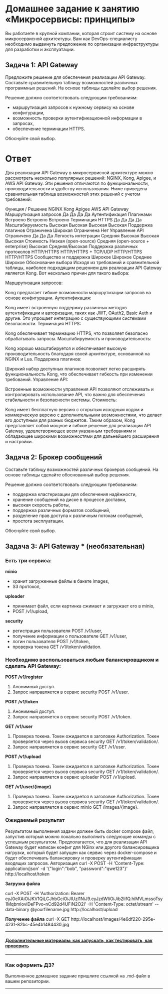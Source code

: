 
# Домашнее задание к занятию «Микросервисы: принципы»

Вы работаете в крупной компании, которая строит систему на основе микросервисной архитектуры.
Вам как DevOps-специалисту необходимо выдвинуть предложение по организации инфраструктуры для разработки и эксплуатации.

## Задача 1: API Gateway 

Предложите решение для обеспечения реализации API Gateway. Составьте сравнительную таблицу возможностей различных программных решений. На основе таблицы сделайте выбор решения.

Решение должно соответствовать следующим требованиям:
- маршрутизация запросов к нужному сервису на основе конфигурации,
- возможность проверки аутентификационной информации в запросах,
- обеспечение терминации HTTPS.

Обоснуйте свой выбор.

# Ответ

Для реализации API Gateway в микросервисной архитектуре можно рассмотреть несколько популярных решений: NGINX, Kong, Apigee, и AWS API Gateway. Эти решения отличаются по функциональности, производительности и удобству использования. Ниже приведена сравнительная таблица возможностей этих решений с учетом требований:

Функция / Решение	NGINX	Kong	Apigee	AWS API Gateway
Маршрутизация запросов	Да	Да	Да	Да
Аутентификация	Плагинами	Встроено	Встроено	Встроено
Терминация HTTPS	Да	Да	Да	Да
Масштабируемость	Высокая	Высокая	Высокая	Высокая
Поддержка плагинов	Ограничена	Широкая	Ограничена	Нет
Управление API	Ограничено	Да	Да	Да
Легкость интеграции	Средняя	Высокая	Высокая	Высокая
Стоимость	Низкая (open-source)	Средняя (open-source + enterprise)	Высокая	Средняя/Высокая
Поддержка различных протоколов	HTTP/HTTPS	HTTP/HTTPS + TCP/UDP	HTTP/HTTPS	HTTP/HTTPS
Сообщество и поддержка	Широкое	Широкое	Среднее	Широкое
Обоснование выбора
Исходя из требований и сравнительной таблицы, наиболее подходящим решением для реализации API Gateway является Kong. Вот несколько причин для такого выбора:

Маршрутизация запросов:

Kong предлагает гибкие возможности маршрутизации запросов на основе конфигурации.
Аутентификация:

Kong имеет встроенную поддержку различных методов аутентификации и авторизации, таких как JWT, OAuth2, Basic Auth и другие. Это упрощает интеграцию с существующими системами безопасности.
Терминация HTTPS:

Kong обеспечивает терминацию HTTPS, что позволяет безопасно обрабатывать запросы.
Масштабируемость и производительность:

Kong хорошо масштабируется и обеспечивает высокую производительность благодаря своей архитектуре, основанной на NGINX и Lua.
Поддержка плагинов:

Широкий набор доступных плагинов позволяет легко расширять функциональность Kong, что обеспечивает гибкость при изменении требований.
Управление API:

Встроенные возможности управления API позволяют отслеживать и контролировать использование API, что важно для обеспечения стабильности и безопасности системы.
Стоимость:

Kong имеет бесплатную версию с открытым исходным кодом и коммерческую версию с дополнительными возможностями, что делает его доступным для разных бюджетов.
Таким образом, Kong представляет собой мощное и гибкое решение для реализации API Gateway, удовлетворяющее всем указанным требованиям и обладающее широкими возможностями для дальнейшего расширения и настройки.

## Задача 2: Брокер сообщений

Составьте таблицу возможностей различных брокеров сообщений. На основе таблицы сделайте обоснованный выбор решения.

Решение должно соответствовать следующим требованиям:
- поддержка кластеризации для обеспечения надёжности,
- хранение сообщений на диске в процессе доставки,
- высокая скорость работы,
- поддержка различных форматов сообщений,
- разделение прав доступа к различным потокам сообщений,
- простота эксплуатации.

Обоснуйте свой выбор.

## Задача 3: API Gateway * (необязательная)

### Есть три сервиса:

**minio**
- хранит загруженные файлы в бакете images,
- S3 протокол,

**uploader**
- принимает файл, если картинка сжимает и загружает его в minio,
- POST /v1/upload,

**security**
- регистрация пользователя POST /v1/user,
- получение информации о пользователе GET /v1/user,
- логин пользователя POST /v1/token,
- проверка токена GET /v1/token/validation.

### Необходимо воспользоваться любым балансировщиком и сделать API Gateway:

**POST /v1/register**
1. Анонимный доступ.
2. Запрос направляется в сервис security POST /v1/user.

**POST /v1/token**
1. Анонимный доступ.
2. Запрос направляется в сервис security POST /v1/token.

**GET /v1/user**
1. Проверка токена. Токен ожидается в заголовке Authorization. Токен проверяется через вызов сервиса security GET /v1/token/validation/.
2. Запрос направляется в сервис security GET /v1/user.

**POST /v1/upload**
1. Проверка токена. Токен ожидается в заголовке Authorization. Токен проверяется через вызов сервиса security GET /v1/token/validation/.
2. Запрос направляется в сервис uploader POST /v1/upload.

**GET /v1/user/{image}**
1. Проверка токена. Токен ожидается в заголовке Authorization. Токен проверяется через вызов сервиса security GET /v1/token/validation/.
2. Запрос направляется в сервис minio GET /images/{image}.

### Ожидаемый результат

Результатом выполнения задачи должен быть docker compose файл, запустив который можно локально выполнить следующие команды с успешным результатом.
Предполагается, что для реализации API Gateway будет написан конфиг для NGinx или другого балансировщика нагрузки, который будет запущен как сервис через docker-compose и будет обеспечивать балансировку и проверку аутентификации входящих запросов.
Авторизация
curl -X POST -H 'Content-Type: application/json' -d '{"login":"bob", "password":"qwe123"}' http://localhost/token

**Загрузка файла**

curl -X POST -H 'Authorization: Bearer eyJ0eXAiOiJKV1QiLCJhbGciOiJIUzI1NiJ9.eyJzdWIiOiJib2IifQ.hiMVLmssoTsy1MqbmIoviDeFPvo-nCd92d4UFiN2O2I' -H 'Content-Type: octet/stream' --data-binary @yourfilename.jpg http://localhost/upload

**Получение файла**
curl -X GET http://localhost/images/4e6df220-295e-4231-82bc-45e4b1484430.jpg

---

#### [Дополнительные материалы: как запускать, как тестировать, как проверить](https://github.com/netology-code/devkub-homeworks/tree/main/11-microservices-02-principles)

---

### Как оформить ДЗ?

Выполненное домашнее задание пришлите ссылкой на .md-файл в вашем репозитории.

---
